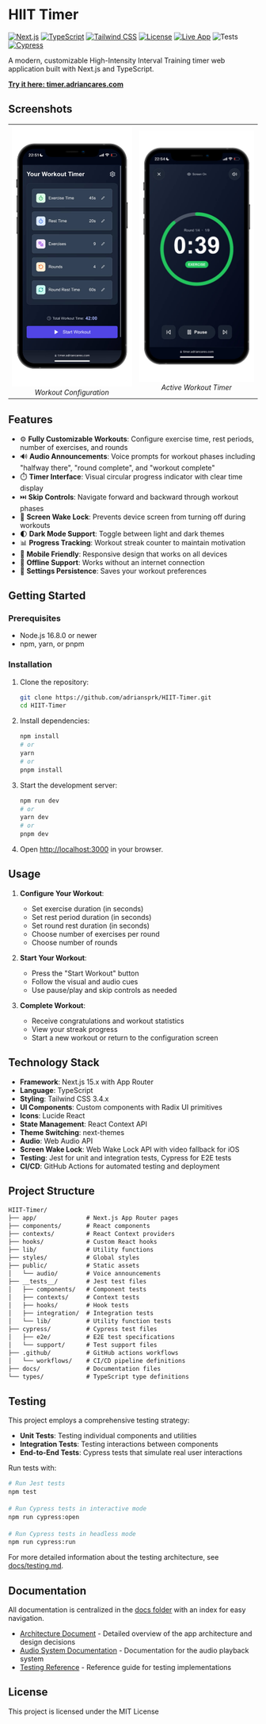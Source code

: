 # HIIT Timer 
[![Next.js](https://img.shields.io/badge/Next.js-15.2.4-blue)](https://nextjs.org/) [![TypeScript](https://img.shields.io/badge/TypeScript-5.x-blue)](https://www.typescriptlang.org/) [![Tailwind CSS](https://img.shields.io/badge/Tailwind-3.4.17-blue)](https://tailwindcss.com/) [![License](https://img.shields.io/badge/license-MIT-green)](https://opensource.org/licenses/MIT) [![Live App](https://img.shields.io/badge/live-timer.adriancares.com-brightgreen)](https://timer.adriancares.com) ![Tests](https://github.com/adriansprk/HIT-Workout-Timer/actions/workflows/test.yml/badge.svg) [![Cypress](https://img.shields.io/badge/Cypress-14.2.1-17202C?logo=cypress)](https://cypress.io)

A modern, customizable High-Intensity Interval Training timer web application built with Next.js and TypeScript.

**[Try it here: timer.adriancares.com](https://timer.adriancares.com)**

## Screenshots

<div align="center">
  <table>
    <tr>
      <td align="center">
        <img src="docs/images/config-screen.jpeg" alt="Workout Configuration Screen" width="300" />
        <br />
        <em>Workout Configuration</em>
      </td>
      <td align="center">
        <img src="docs/images/timer-screen.jpeg" alt="Active Workout Timer" width="300" />
        <br />
        <em>Active Workout Timer</em>
      </td>
    </tr>
  </table>
</div>

## Features

- ⚙️ **Fully Customizable Workouts**: Configure exercise time, rest periods, number of exercises, and rounds
- 🔊 **Audio Announcements**: Voice prompts for workout phases including "halfway there", "round complete", and "workout complete"
- ⏱️ **Timer Interface**: Visual circular progress indicator with clear time display
- ⏭️ **Skip Controls**: Navigate forward and backward through workout phases
- 📱 **Screen Wake Lock**: Prevents device screen from turning off during workouts
- 🌓 **Dark Mode Support**: Toggle between light and dark themes
- 📊 **Progress Tracking**: Workout streak counter to maintain motivation
- 📲 **Mobile Friendly**: Responsive design that works on all devices
- 🔌 **Offline Support**: Works without an internet connection
- 💾 **Settings Persistence**: Saves your workout preferences

## Getting Started

### Prerequisites

- Node.js 16.8.0 or newer
- npm, yarn, or pnpm

### Installation

1. Clone the repository:
   ```bash
   git clone https://github.com/adriansprk/HIIT-Timer.git
   cd HIIT-Timer
   ```

2. Install dependencies:
   ```bash
   npm install
   # or
   yarn
   # or
   pnpm install
   ```

3. Start the development server:
   ```bash
   npm run dev
   # or
   yarn dev
   # or
   pnpm dev
   ```

4. Open [http://localhost:3000](http://localhost:3000) in your browser.

## Usage

1. **Configure Your Workout**:
   - Set exercise duration (in seconds)
   - Set rest period duration (in seconds)
   - Set round rest duration (in seconds)
   - Choose number of exercises per round
   - Choose number of rounds

2. **Start Your Workout**:
   - Press the "Start Workout" button
   - Follow the visual and audio cues
   - Use pause/play and skip controls as needed

3. **Complete Workout**:
   - Receive congratulations and workout statistics
   - View your streak progress
   - Start a new workout or return to the configuration screen

## Technology Stack

- **Framework**: Next.js 15.x with App Router
- **Language**: TypeScript
- **Styling**: Tailwind CSS 3.4.x
- **UI Components**: Custom components with Radix UI primitives
- **Icons**: Lucide React
- **State Management**: React Context API
- **Theme Switching**: next-themes
- **Audio**: Web Audio API
- **Screen Wake Lock**: Web Wake Lock API with video fallback for iOS
- **Testing**: Jest for unit and integration tests, Cypress for E2E tests
- **CI/CD**: GitHub Actions for automated testing and deployment

## Project Structure

```
HIIT-Timer/
├── app/              # Next.js App Router pages
├── components/       # React components
├── contexts/         # React Context providers
├── hooks/            # Custom React hooks
├── lib/              # Utility functions
├── styles/           # Global styles
├── public/           # Static assets
│   └── audio/        # Voice announcements
├── __tests__/        # Jest test files
│   ├── components/   # Component tests
│   ├── contexts/     # Context tests
│   ├── hooks/        # Hook tests
│   ├── integration/  # Integration tests
│   └── lib/          # Utility function tests
├── cypress/          # Cypress test files
│   ├── e2e/          # E2E test specifications
│   └── support/      # Test support files
├── .github/          # GitHub actions workflows
│   └── workflows/    # CI/CD pipeline definitions
├── docs/             # Documentation files
└── types/            # TypeScript type definitions
```

## Testing

This project employs a comprehensive testing strategy:

- **Unit Tests**: Testing individual components and utilities
- **Integration Tests**: Testing interactions between components
- **End-to-End Tests**: Cypress tests that simulate real user interactions

Run tests with:

```bash
# Run Jest tests
npm test

# Run Cypress tests in interactive mode
npm run cypress:open

# Run Cypress tests in headless mode
npm run cypress:run
```

For more detailed information about the testing architecture, see [docs/testing.md](docs/testing.md).

## Documentation

All documentation is centralized in the [docs folder](docs/) with an index for easy navigation.

- [Architecture Document](docs/architecture.md) - Detailed overview of the app architecture and design decisions
- [Audio System Documentation](docs/audio-system.md) - Documentation for the audio playback system
- [Testing Reference](docs/test-reference.md) - Reference guide for testing implementations

## License

This project is licensed under the MIT License 